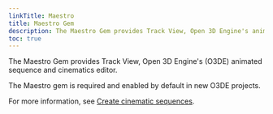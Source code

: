 ```yaml
---
linkTitle: Maestro
title: Maestro Gem
description: The Maestro Gem provides Track View, Open 3D Engine's animated sequence and cinematics editor.
toc: true
---
```



The Maestro Gem provides Track View, Open 3D Engine's (O3DE) animated sequence and cinematics editor.

The Maestro gem is required and enabled by default in new O3DE projects.

For more information, see [Create cinematic sequences](/docs/user-guide/visualization/cinematics).
